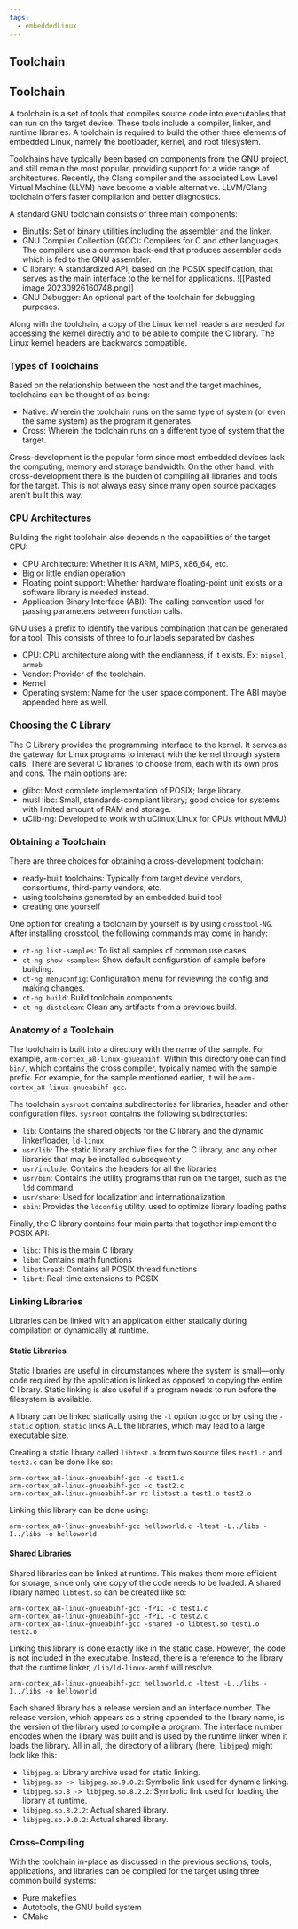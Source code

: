 ```yaml
---
tags:
  - embeddedLinux
---
```

## Toolchain
## Toolchain
A toolchain is a set of tools that compiles source code into executables that can run on the target device. These tools include a compiler, linker, and runtime libraries. A toolchain is required to build the other three elements of embedded Linux, namely the bootloader, kernel, and root filesystem.
 
Toolchains have typically been based on components from the GNU project, and still remain the most popular, providing support for a wide range of architectures. Recently, the Clang compiler and the associated Low Level Virtual Machine (LLVM) have become a viable alternative. LLVM/Clang toolchain offers faster compilation and better diagnostics.

A standard GNU toolchain consists of three main components:
- Binutils: Set of binary utilities including the assembler and the linker.
- GNU Compiler Collection (GCC): Compilers for C and other languages. The compilers use a common back-end that produces assembler code which is fed to the GNU assembler.
- C library: A standardized API, based on the POSIX specification, that serves as the main interface to the kernel for applications.
![[Pasted image 20230926160748.png]]
- GNU Debugger: An optional part of the toolchain for debugging purposes.

Along with the toolchain, a copy of the Linux kernel headers are needed for accessing the kernel directly and to be able to compile the C library. The Linux kernel headers are backwards compatible.

### Types of Toolchains
Based on the relationship between the host and the target machines, toolchains can be thought of as being:
- Native: Wherein the toolchain runs on the same type of system (or even the same system) as the program it generates.
- Cross: Wherein the toolchain runs on a different type of system that the target.

Cross-development is the popular form since most embedded devices lack the computing, memory and storage bandwidth. On the other hand, with cross-development there is the burden of compiling all libraries and tools for the target. This is not always easy since many open source packages aren't built this way.

### CPU Architectures
Building the right toolchain also depends n the capabilities of the target CPU:
- CPU Architecture: Whether it is ARM, MIPS, x86_64, etc.
- Big or little endian operation
- Floating point support: Whether hardware floating-point unit exists or a software library is needed instead.
- Application Binary Interface (ABI): The calling convention used for passing parameters between function calls.

GNU uses a prefix to identify the various combination that can be generated for a tool. This consists of three to four labels separated by dashes:
- CPU: CPU architecture along with the endianness, if it exists. Ex: `mipsel`, `armeb`
- Vendor: Provider of the toolchain.
- Kernel
- Operating system: Name for the user space component. The ABI maybe appended here as well.

### Choosing the C Library
The C Library provides the programming interface to the kernel. It serves as the gateway for Linux programs to interact with the kernel through system calls. There are several C libraries to choose from, each with its own pros and cons. The main options are:
- glibc: Most complete implementation of POSIX; large library.
- musl libc: Small, standards-compliant library; good choice for systems with limited amount of RAM and storage.
- uClib-ng: Developed to work with uClinux(Linux for CPUs without MMU)

### Obtaining a Toolchain
There are three choices for obtaining a cross-development toolchain:
- ready-built toolchains: Typically from target device vendors, consortiums, third-party vendors, etc.
- using toolchains generated by an embedded build tool
- creating one yourself

One option for creating a toolchain by yourself is by using `crosstool-NG`. After installing crosstool, the following commands may come in handy:
- `ct-ng list-samples`: To list all samples of common use cases.
- `ct-ng show-<sample>`: Show default configuration of sample before building.
- `ct-ng menuconfig`: Configuration menu for reviewing the config and making changes.
- `ct-ng build`: Build toolchain components.
- `ct-ng distclean`: Clean any artifacts from a previous build.

### Anatomy of a Toolchain
The toolchain is built into a directory with the name of the sample. For example, `arm-cortex_a8-linux-gnueabihf`. Within this directory one can find `bin/`, which contains the cross compiler, typically named with the sample prefix. For example, for the sample mentioned earlier, it will be `arm-cortex_a8-linux-gnueabihf-gcc`.

The toolchain `sysroot` contains subdirectories for libraries, header and other configuration files. `sysroot` contains the following subdirectories:
- `lib`: Contains the shared objects for the C library and the dynamic linker/loader, `ld-linux`
- `usr/lib`: The static library archive files for the C library, and any other libraries that may be installed subsequently
- `usr/include`: Contains the headers for all the libraries
- `usr/bin`: Contains the utility programs that run on the target, such as the `ldd` command 
- `usr/share`: Used for localization and internationalization
- `sbin`: Provides the `ldconfig` utility, used to optimize library loading paths

Finally, the C library contains four main parts that together implement the POSIX API:
- `libc`: This is the main C library
- `libm`: Contains math functions
- `libpthread`: Contains all POSIX thread functions
- `librt`: Real-time extensions to POSIX

### Linking Libraries
Libraries can be linked with an application either statically during compilation or dynamically at runtime. 
#### Static Libraries
Static libraries are useful in circumstances where the system is small—only code required by the application is linked as opposed to copying the entire C library. Static linking is also useful if a program needs to run before the filesystem is available.

A library can be linked statically using the `-l` option to `gcc` or by using the `-static` option. `static` links ALL the libraries, which may lead to a large executable size.

Creating a static library called `libtest.a` from two source files `test1.c` and `test2.c` can be done like so:
```
arm-cortex_a8-linux-gnueabihf-gcc -c test1.c
arm-cortex_a8-linux-gnueabihf-gcc -c test2.c 
arm-cortex_a8-linux-gnueabihf-ar rc libtest.a test1.o test2.o
```

Linking this library can be done using:
```
arm-cortex_a8-linux-gnueabihf-gcc helloworld.c -ltest -L../libs -I../libs -o helloworld
```

#### Shared Libraries
Shared libraries can be linked at runtime. This makes them more efficient for storage, since only one copy of the code needs to be loaded. A shared library named `libtest.so` can be created like so:
```
arm-cortex_a8-linux-gnueabihf-gcc -fPIC -c test1.c
arm-cortex_a8-linux-gnueabihf-gcc -fPIC -c test2.c
arm-cortex_a8-linux-gnueabihf-gcc -shared -o libtest.so test1.o test2.o
```

Linking this library is done exactly like in the static case. However, the code is not included in the executable. Instead, there is a reference to the library that the runtime linker, `/lib/ld-linux-armhf` will resolve.
```
arm-cortex_a8-linux-gnueabihf-gcc helloworld.c -ltest -L../libs -I../libs -o helloworld
```

Each shared library has a release version and an interface number. The release version, which appears as a string appended to the library name, is the version of the library used to compile a program. The interface number encodes when the library was built and is used by the runtime linker when it loads the library. All in all, the directory of a library (here, `libjpeg`) might look like this:
- `libjpeg.a`: Library archive used for static linking.
- `libjpeg.so -> libjpeg.so.9.0.2`: Symbolic link used for dynamic linking.
- `libjpeg.so.8 -> libjpeg.so.8.2.2`: Symbolic link used for loading the library at runtime.
- `libjpeg.so.8.2.2`: Actual shared library.
- `libjpeg.so.9.0.2`: Actual shared library.

### Cross-Compiling
With the toolchain in-place as discussed in the previous sections, tools, applications, and libraries can be compiled for the target using three common build systems:
- Pure makefiles
- Autotools, the GNU build system
- CMake